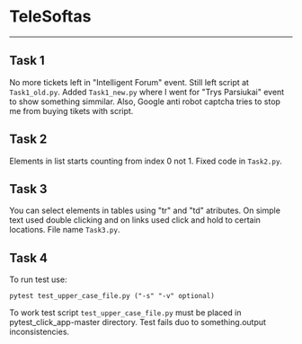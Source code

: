 # TeleSoftas

----
Task 1
----

No more tickets left in "Intelligent Forum" event. Still left script at `Task1_old.py`. Added `Task1_new.py` where I went for "Trys Parsiukai" event to show something simmilar. Also, Google anti robot captcha tries to stop me from buying tikets with script.

Task 2
----

Elements in list starts counting from index 0 not 1. Fixed code in `Task2.py`.

Task 3
----

You can select elements in tables using "tr" and  "td" atributes. On simple text used double clicking and on links used click and hold to certain locations. File name `Task3.py`.

Task 4
----

To run test use: 
```commandline
pytest test_upper_case_file.py ("-s" "-v" optional)
```
To work test script `test_upper_case_file.py` must be placed in pytest_click_app-master directory. 
Test fails duo to something.output inconsistencies.
	
